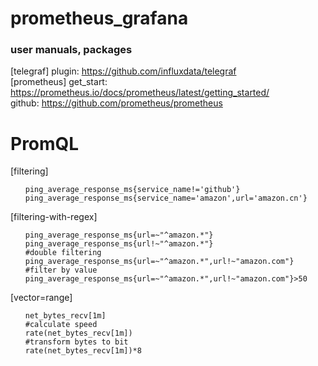 # prometheus_grafana
### user manuals, packages

[telegraf]
plugin:
  https://github.com/influxdata/telegraf
<br />
[prometheus]
get_start:
  https://prometheus.io/docs/prometheus/latest/getting_started/
  <br />
github:
  https://github.com/prometheus/prometheus


# PromQL
[filtering]
<ol><pre><code>ping_average_response_ms{service_name!='github'}
ping_average_response_ms{service_name='amazon',url='amazon.cn'}</code></pre></ol>

[filtering-with-regex]
<ol><pre><code>ping_average_response_ms{url=~"^amazon.*"}
ping_average_response_ms{url!~"^amazon.*"}
#double filtering
ping_average_response_ms{url=~"^amazon.*",url!~"amazon.com"}
#filter by value
ping_average_response_ms{url=~"^amazon.*",url!~"amazon.com"}>50
</code></pre></ol>

[vector=range]
<ol><pre><code>net_bytes_recv[1m]
#calculate speed
rate(net_bytes_recv[1m])
#transform bytes to bit
rate(net_bytes_recv[1m])*8</code></pre></ol>
